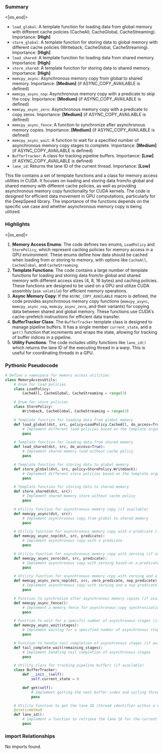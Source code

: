 

### Summary

<|im_end|>

* `load_global`: A template function for loading data from global memory with different cache policies (CacheAll, CacheGlobal, CacheStreaming). Importance: **[High]**
* `store_global`: A template function for storing data to global memory with different cache policies (Writeback, CacheGlobal, CacheStreaming). Importance: **[High]**
* `load_shared`: A template function for loading data from shared memory. Importance: **[High]**
* `store_shared`: A template function for storing data to shared memory. Importance: **[High]**
* `memcpy_async`: Asynchronous memory copy from global to shared memory. Importance: **[Medium]** (if ASYNC_COPY_AVAILABLE is defined)
* `memcpy_async_nop`: Asynchronous memory copy with a predicate to skip the copy. Importance: **[Medium]** (if ASYNC_COPY_AVAILABLE is defined)
* `memcpy_async_zero`: Asynchronous memory copy with a predicate to copy zeros. Importance: **[Medium]** (if ASYNC_COPY_AVAILABLE is defined)
* `memcpy_async_fence`: A function to synchronize after asynchronous memory copies. Importance: **[Medium]** (if ASYNC_COPY_AVAILABLE is defined)
* `memcpy_async_wait`: A function to wait for a specified number of asynchronous memory copy stages to complete. Importance: **[Medium]** (if ASYNC_COPY_AVAILABLE is defined)
* `BufferTracker`: A class for tracking pipeline buffers. Importance: **[Low]** (if ASYNC_COPY_AVAILABLE is defined)
* `lane_id`: Returns the lane ID of the current thread. Importance: **[Low]**

This file contains a set of template functions and a class for memory access utilities in CUDA. It focuses on loading and storing data from/to global and shared memory with different cache policies, as well as providing asynchronous memory copy functionality for CUDA kernels. The code is designed for efficient data movement in GPU computations, particularly for the DeepSpeed library. The importance of the functions depends on the specific use case and whether asynchronous memory copy is being utilized.

### Highlights

<|im_end|>

1. **Memory Access Enums**: The code defines two enums, `LoadPolicy` and `StorePolicy`, which represent caching policies for memory access in a GPU environment. These enums define how data should be cached when loading from or storing to memory, with options like `CacheAll`, `CacheGlobal`, and `CacheStreaming`.
2. **Template Functions**: The code contains a large number of template functions for loading and storing data from/to global and shared memory with different access sizes (4, 8, 16 bytes) and caching policies. These functions are designed to be used on a GPU and utilize CUDA assembly (`asm volatile`) for efficient memory operations.
3. **Async Memory Copy**: If the `ASYNC_COPY_AVAILABLE` macro is defined, the code provides asynchronous memory copy functions (`memcpy_async`, `memcpy_async_nop`, `memcpy_async_zero`, and their variants) for copying data between shared and global memory. These functions use CUDA's cache-prefetch instructions for efficient data transfer.
4. **BufferTracker Class**: The `BufferTracker` template class is designed to manage pipeline buffers. It has a single member `current_state`, and a `get()` function that increments and wraps the state, allowing for tracking of buffer indices in a pipeline.
5. **Utility Functions**: The code includes utility functions like `lane_id()` which returns the lane ID of the executing thread in a warp. This is useful for coordinating threads in a GPU.

### Pythonic Pseudocode

```python
# Define a namespace for memory access utilities
class MemoryAccessUtils:
    # Enum for load policies
    class LoadPolicy:
        CacheAll, CacheGlobal, CacheStreaming = range(3)

    # Enum for store policies
    class StorePolicy:
        Writeback, CacheGlobal, CacheStreaming = range(3)

    # Template function for loading data from global memory
    def load_global(dst, src, policy=LoadPolicy.CacheAll, do_access=True):
        # Implement different load policies based on the template arguments
        pass

    # Template function for loading data from shared memory
    def load_shared(dst, src, do_access=True):
        # Implement shared memory load without cache policy
        pass

    # Template function for storing data to global memory
    def store_global(dst, src, policy=StorePolicy.Writeback):
        # Implement different store policies based on the template arguments
        pass

    # Template function for storing data to shared memory
    def store_shared(dst, src):
        # Implement shared memory store without cache policy
        pass

    # Utility function for asynchronous memory copy (if available)
    def memcpy_async(dst, src):
        # Implement asynchronous copy from global to shared memory
        pass

    # Utility function for asynchronous memory copy with a predicate (if available)
    def memcpy_async_nop(dst, src, predicate):
        # Implement asynchronous copy with a predicate
        pass

    # Utility function for asynchronous memory copy with zeroing (if available)
    def memcpy_async_zero(dst, src, predicate):
        # Implement asynchronous copy with zeroing based on a predicate
        pass

    # Utility function for asynchronous memory copy with zeroing and a nop predicate (if available)
    def memcpy_async_zero_nop(dst, src, zero_predicate, nop_predicate):
        # Implement asynchronous copy with zeroing and a nop predicate
        pass

    # Function to synchronize after asynchronous memory copies (if available)
    def memcpy_async_fence():
        # Implement a memory fence for asynchronous copy synchronization
        pass

    # Function to wait for a specific number of asynchronous stages (if available)
    def memcpy_async_wait(stages):
        # Implement waiting for a specified number of asynchronous stages
        pass

    # Function to handle tail completion of asynchronous stages (if available)
    def tail_complete_wait(remaining_stages):
        # Implement handling tail completion of asynchronous stages
        pass

    # Utility class for tracking pipeline buffers (if available)
    class BufferTracker:
        def __init__(self):
            self.current_state = 0

        def get(self):
            # Implement getting the next buffer index and cycling through the buffer states
            pass

    # Utility function to get the lane ID (thread identifier within a warp)
    @staticmethod
    def lane_id():
        # Implement a function to retrieve the lane ID for the current thread
        pass
```


### import Relationships

No imports found.